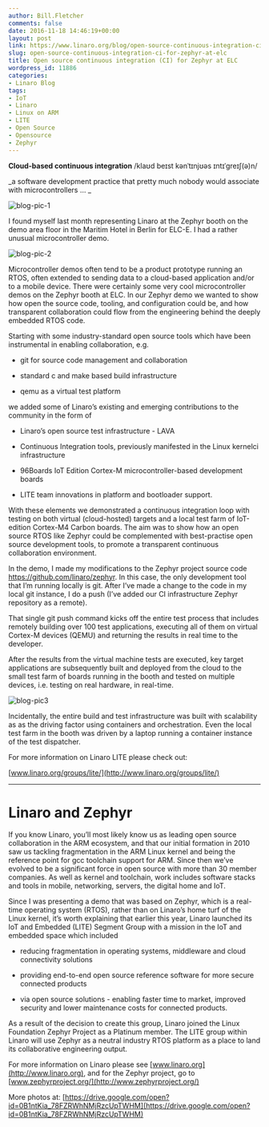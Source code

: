 ```yaml
---
author: Bill.Fletcher
comments: false
date: 2016-11-18 14:46:19+00:00
layout: post
link: https://www.linaro.org/blog/open-source-continuous-integration-ci-for-zephyr-at-elc/
slug: open-source-continuous-integration-ci-for-zephyr-at-elc
title: Open source continuous integration (CI) for Zephyr at ELC
wordpress_id: 11886
categories:
- Linaro Blog
tags:
- IoT
- Linaro
- Linux on ARM
- LITE
- Open Source
- Opensource
- Zephyr
---
```


**Cloud-based continuous integration** /klaʊd beɪst kənˈtɪnjʊəs ɪntɪˈɡreɪʃ(ə)n/

_a software development practice that pretty much nobody would associate with microcontrollers … _

![blog-pic-1](https://www.linaro.org/wp-content/uploads/2016/11/blog-pic-1.jpg)

I found myself last month representing Linaro at the Zephyr booth on the demo area floor in the Maritim Hotel in Berlin for ELC-E. I had a rather unusual microcontroller demo. 

![blog-pic-2](https://www.linaro.org/wp-content/uploads/2016/11/blog-pic-2.png)

Microcontroller demos often tend to be a product prototype running an RTOS, often extended to sending data to a cloud-based application and/or to a mobile device. There were certainly some very cool microcontroller demos on the Zephyr booth at ELC. In our Zephyr demo we wanted to show how open the source code, tooling, and configuration could be, and how transparent collaboration could flow from the engineering behind the deeply embedded RTOS code. 

Starting with some industry-standard open source tools which have been instrumental in enabling collaboration, e.g. 



 	
  * git for source code management and collaboration

 	
  * standard c and make based build infrastructure

 	
  * qemu as a virtual test platform


we added some of Linaro’s existing and emerging contributions to the community in the form of



 	
  * Linaro’s open source test infrastructure - LAVA

 	
  * Continuous Integration tools, previously manifested in the Linux kernelci infrastructure

 	
  * 96Boards IoT Edition Cortex-M microcontroller-based development boards

 	
  * LITE team innovations in platform and bootloader support.


With these elements we demonstrated a continuous integration loop with testing on both virtual (cloud-hosted) targets and a local test farm of IoT-edition Cortex-M4 Carbon boards. The aim was to show how an open source RTOS like Zephyr could be complemented with best-practise open source development tools, to promote a transparent continuous collaboration environment.

In the demo, I made my modifications to the Zephyr project source code https://github.com/linaro/zephyr. In this case, the only development tool that I’m running locally is git. After I’ve made a change to the code in my local git instance, I do a push (I’ve added our CI infrastructure Zephyr repository as a remote).

That single git push command kicks off the entire test process that includes remotely building over 100 test applications, executing all of them on virtual Cortex-M devices (QEMU) and returning the results in real time to the developer.  

After the results from the virtual machine tests are executed, key target applications are subsequently built and deployed from the cloud to the small test farm of boards running in the booth and tested on multiple devices, i.e. testing on real hardware, in real-time. 

![blog-pic3](https://www.linaro.org/wp-content/uploads/2016/11/blog-pic3.png)

Incidentally, the entire build and test infrastructure was built with scalability as as the driving factor using containers and orchestration. Even the local test farm in the booth was driven by a laptop running a container instance of the test dispatcher.

For more information on Linaro LITE please check out: 

[www.linaro.org/groups/lite/](http://www.linaro.org/groups/lite/)





* * *





# Linaro and Zephyr


If you know Linaro, you’ll most likely know us as leading open source collaboration in the ARM ecosystem, and that our initial formation in 2010 saw us tackling fragmentation in the ARM Linux kernel and being the reference point for gcc toolchain support for ARM. Since then we’ve evolved to be a significant force in open source with more than 30 member companies. As well as kernel and toolchain, work includes software stacks and tools in mobile, networking, servers, the digital home and IoT.

Since I was presenting a demo that was based on Zephyr, which is a real-time operating system (RTOS), rather than on Linaro’s home turf of the Linux kernel, it’s worth explaining that earlier this year, Linaro launched its IoT and Embedded (LITE) Segment Group with a mission in the IoT and embedded space which included  



 	
  * reducing fragmentation in operating systems, middleware and cloud connectivity solutions

 	
  * providing end-to-end open source reference software for more secure connected products 

 	
  * via open source solutions - enabling faster time to market, improved security and lower maintenance costs for connected products. 


As a result of the decision to create this group, Linaro joined the Linux Foundation Zephyr Project as a Platinum member. The LITE group within Linaro will use Zephyr as a neutral industry RTOS platform as a place to land its collaborative engineering output.

For more information on Linaro please see [www.linaro.org](http://www.linaro.org), and for the Zephyr project, go to [www.zephyrproject.org/](http://www.zephyrproject.org/)



More photos at: [https://drive.google.com/open?id=0B1ntKia_78FZRWhNMjRzcUpTWHM](https://drive.google.com/open?id=0B1ntKia_78FZRWhNMjRzcUpTWHM)
